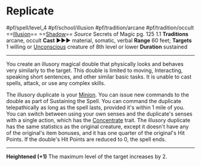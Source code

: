 # Replicate
#pf/spell/level_4 #pf/school/illusion #pf/tradition/arcane #pf/tradition/occult
==[Illusion](../../../Traits/Illusion.md)== ==[Shadow](../../../Traits/Shadow.md)==
*Source* Secrets of Magic pg. 125 1.1
**Traditions** arcane, occult
**Cast** ►►► material, somatic, verbal
**Range** 60 feet; **Targets** 1 willing or [Unconscious](../../../Conditions/Unconscious.md) creature of 8th level or lower
**Duration** sustained

---
You create an illusory magical double that physically looks and behaves very similarly to the target. This double is limited to moving, Interacting, speaking short sentences, and other similar basic tasks. It is unable to cast spells, attack, or use any complex skills.

The illusory duplicate is your [Minion](../../../Traits/Minion.md). You can issue new commands to the double as part of Sustaining the Spell. You can command the duplicate telepathically as long as the spell lasts, provided it's within 1 mile of you. You can switch between using your own senses and the duplicate's senses with a single action, which has the [Concentrate](../../../Traits/Concentrate.md) trait. The illusory duplicate has the same statistics as the original creature, except it doesn't have any of the original's item bonuses, and it has one quarter of the original's Hit Points. If the double's Hit Points are reduced to 0, the spell ends.

<hr>

**Heightened (+1)** The maximum level of the target increases by 2.